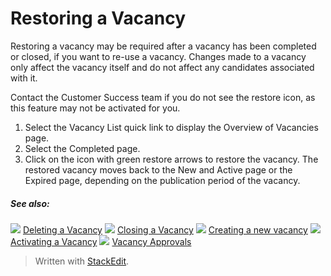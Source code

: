 # Restoring a Vacancy

Restoring a vacancy may be required after a vacancy has been completed or closed, if you want to re-use a vacancy. Changes made to a vacancy only affect the vacancy itself and do not affect any candidates associated with it.

Contact the Customer Success team if you do not see the restore icon, as this feature may not be activated for you.

1.  Select the  Vacancy List  quick link to display the  Overview  of  Vacancies  page.
2.  Select the  Completed  page.
3.  Click on the icon with green restore arrows to restore the vacancy. The restored vacancy moves back to the  New and Active  page or the  Expired  page, depending on the publication period of the vacancy.

##### See also:

![](../Resources/Images/icon-document-link.png) [Deleting a Vacancy](deleting_a_vacancy.htm)
![](../Resources/Images/icon-document-link.png) [Closing a Vacancy](closing_a_vacancy.htm)
![](../Resources/Images/icon-document-link.png) [Creating a new vacancy](creating_a_new_vacancy.htm)
![](../Resources/Images/icon-document-link.png) [Activating a Vacancy](activating_a_vacancy.htm)
![](../Resources/Images/icon-document-link.png) [Vacancy Approvals](vacancy_approvals.htm)



> Written with [StackEdit](https://stackedit.io/).
<!--stackedit_data:
eyJoaXN0b3J5IjpbLTI0OTEyMjA3Ml19
-->